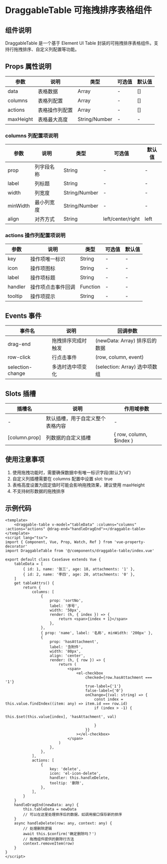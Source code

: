 # DraggableTable 可拖拽排序表格组件

## 组件说明

DraggableTable 是一个基于 Element UI Table 封装的可拖拽排序表格组件。支持行拖拽排序、自定义列配置等功能。

## Props 属性说明

| 参数       | 说明                 | 类型          | 可选值     | 默认值 |
| ---------- | -------------------- | ------------- | ---------- | ------ |
| data       | 表格数据             | Array         | -          | []     |
| columns    | 表格列配置           | Array         | -          | []     |
| actions    | 表格操作列配置       | Array         | -          | []     |
| maxHeight  | 表格最大高度         | String/Number | -          | -      |

### columns 列配置项说明

| 参数     | 说明               | 类型           | 可选值            | 默认值 |
| -------- | ------------------ | -------------- | ----------------- | ------ |
| prop     | 列字段名称         | String         | -                 | -      |
| label    | 列标题             | String         | -                 | -      |
| width    | 列宽度             | String/Number  | -                 | -      |
| minWidth | 最小列宽度         | String/Number  | -                 | -      |
| align    | 对齐方式           | String         | left/center/right | left   |

### actions 操作列配置项说明

| 参数     | 说明               | 类型           | 可选值            | 默认值 |
| -------- | ------------------ | -------------- | ----------------- | ------ |
| key      | 操作项唯一标识     | String         | -                 | -      |
| icon     | 操作项图标         | String         | -                 | -      |
| label    | 操作项标题         | String         | -                 | -      |
| handler  | 操作项点击事件回调 | Function       | -                 | -      |
| tooltip  | 操作项提示         | String         | -                 | -      |

## Events 事件

| 事件名           | 说明               | 回调参数                      |
| ---------------- | ------------------ | ----------------------------- |
| drag-end         | 拖拽排序完成时触发 | (newData: Array) 排序后的数据 |
| row-click        | 行点击事件         | (row, column, event)          |
| selection-change | 多选时选中项变化   | (selection: Array) 选中项数组 |

## Slots 插槽

| 插槽名        | 说明                             | 作用域参数               |
| ------------- | -------------------------------- | ------------------------ |
| -             | 默认插槽，用于自定义整个表格内容 | -                        |
| [column.prop] | 列数据的自定义插槽               | { row, column, \$index } |

## 使用注意事项

1. 使用拖拽功能时，需要确保数据中有唯一标识字段(默认为'id')
2. 自定义列插槽需要在 columns 配置中设置 slot: true
3. 表格高度设置为固定值时可能会影响拖拽效果，建议使用 maxHeight
4. 不支持树形数据的拖拽排序

## 示例代码

```vue
<template>
    <draggable-table v-model="tableData" :columns="columns" :actions="actions" @drag-end="handleDragEnd"></draggable-table>
</template>
<script lang="tsx">
import { Component, Vue, Prop, Watch, Ref } from 'vue-property-decorator'
import DraggableTable from '@/components/draggable-table/index.vue'

export default class CaseSave extends Vue {
    tableData = [
        { id: 1, name: '张三', age: 18, attachments: '1' },
        { id: 2, name: '李四', age: 20, attachments: '0' },
    ]
    get tableAttrs() {
        return {
            columns: [
                {
                    prop: 'sortNo',
                    label: '序号',
                    width: '50px',
                    render: (h, { index }) => {
                        return <span>{index + 1}</span>
                    },
                },
                { prop: 'name', label: '名称', minWidth: '200px' },
                {
                    prop: 'hasAttachment',
                    label: '含附件',
                    width: '80px',
                    align: 'center',
                    render: (h, { row }) => {
                        return (
                            <span>
                                <el-checkbox
                                    checked={row.hasAttachment === '1'}
                                    true-label={'1'}
                                    false-label={'0'}
                                    onChange={(val: string) => {
                                        const index = this.value.findIndex((item: any) => item.id === row.id)
                                        if (index > -1) {
                                            this.$set(this.value[index], 'hasAttachment', val)
                                           
                                        }
                                    }}
                                ></el-checkbox>
                            </span>
                        )
                    },
                },
            ],
            actions: [
                {
                    key: 'delete',
                    icon: 'el-icon-delete',
                    handler: this.handleDelete,
                    tooltip: '删除',
                },
            ],
        }
    }
    handleDragEnd(newData: any) {
        this.tableData = newData
        // 可以在这里处理排序后的数据，如调用接口保存新的排序
    }
    async handleDelete(row: any, context: any) {
        // 处理删除逻辑
        await this.$confirm('确定删除吗？')
        // 拖拽组件提供的删除行方法
        context.removeItem(row)
    }
}
</script>
```

